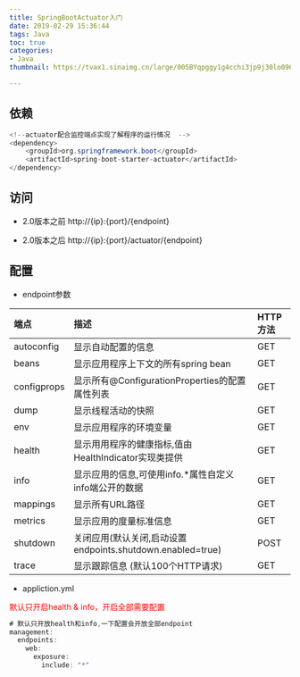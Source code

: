 ```yaml
---
title: SpringBootActuator入门
date: 2019-02-29 15:36:44
tags: Java
toc: true
categories:
- Java
thumbnail: https://tvax1.sinaimg.cn/large/005BYqpggy1g4cchi3jp9j30lo096mxc.jpg

---
```

## 依赖

``` java
<!--actuator配合监控端点实现了解程序的运行情况  -->
<dependency>
	<groupId>org.springframework.boot</groupId>
	<artifactId>spring-boot-starter-actuator</artifactId>
</dependency>
```

## 访问

* 2.0版本之前 http://{ip}:{port}/{endpoint}

* 2.0版本之后 http://{ip}:{port}/actuator/{endpoint}

<!-- more -->
## 配置

* endpoint参数

| 端点  | 描述  | HTTP方法  |
| :------------ | :------------ | :------------ |
| autoconfig  | 显示自动配置的信息  | GET  |
| beans | 显示应用程序上下文的所有spring bean  |GET   |
| configprops  | 显示所有@ConfigurationProperties的配置属性列表  |GET   |
| dump | 显示线程活动的快照  | GET  |
| env  | 显示应用程序的环境变量  | GET  |
| health  | 显示用用程序的健康指标,值由HealthIndicator实现类提供  |GET   |
| info  | 显示应用的信息,可使用info.*属性自定义info端公开的数据  |GET   |
| mappings  | 显示所有URL路径  |  GET |
| metrics | 显示应用的度量标准信息  | GET  |
| shutdown  | 关闭应用(默认关闭,启动设置endpoints.shutdown.enabled=true)  |  POST |
| trace   |显示跟踪信息 (默认100个HTTP请求)| GET |

* appliction.yml

 <font color="red">默认只开启health & info，开启全部需要配置</font>

``` java
# 默认只开放health和info,一下配置会开放全部endpoint
management:
  endpoints:
    web:
      exposure:
        include: "*"
```